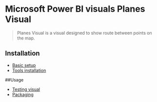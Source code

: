 # Microsoft Power BI visuals Planes Visual
> Planes Visual is a visual designed to show route between points on the map.

## Installation
* [Basic setup](https://github.com/Microsoft/PowerBI-visuals-tools#basic-setup)
* [Tools installation](https://github.com/Microsoft/PowerBI-visuals/tree/master/tools)

##Usage
* [Testing visual](https://github.com/Microsoft/PowerBI-visuals/blob/master/tools/usage.md#testing-your-visual-in-powerbi)
* [Packaging](https://github.com/Microsoft/PowerBI-visuals/blob/master/tools/usage.md#packaging-your-visual-for-distribution)